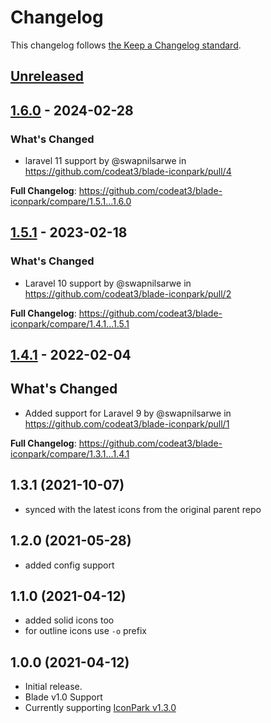 # Changelog

This changelog follows [the Keep a Changelog standard](https://keepachangelog.com).

## [Unreleased](https://github.com/codeat3/blade-iconpark/compare/1.6.0...HEAD)

## [1.6.0](https://github.com/codeat3/blade-iconpark/compare/1.5.1...1.6.0) - 2024-02-28

### What's Changed

* laravel 11 support by @swapnilsarwe in https://github.com/codeat3/blade-iconpark/pull/4

**Full Changelog**: https://github.com/codeat3/blade-iconpark/compare/1.5.1...1.6.0

## [1.5.1](https://github.com/codeat3/blade-iconpark/compare/1.4.1...1.5.1) - 2023-02-18

### What's Changed

- Laravel 10 support by @swapnilsarwe in https://github.com/codeat3/blade-iconpark/pull/2

**Full Changelog**: https://github.com/codeat3/blade-iconpark/compare/1.4.1...1.5.1

## [1.4.1](https://github.com/codeat3/blade-iconpark/compare/1.3.1...1.4.1) - 2022-02-04

## What's Changed

- Added support for Laravel 9 by @swapnilsarwe in https://github.com/codeat3/blade-iconpark/pull/1

**Full Changelog**: https://github.com/codeat3/blade-iconpark/compare/1.3.1...1.4.1

## 1.3.1 (2021-10-07)

- synced with the latest icons from the original parent repo

## 1.2.0 (2021-05-28)

- added config support

## 1.1.0 (2021-04-12)

- added solid icons too
- for outline icons use `-o` prefix

## 1.0.0 (2021-04-12)

- Initial release.
- Blade v1.0 Support
- Currently supporting [IconPark v1.3.0](https://github.com/bytedance/IconPark/releases/tag/v1.3.0)
